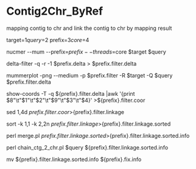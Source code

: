 # Contig2Chr_ByRef
mapping contig to chr and link the contig to chr by mapping result

target=$1
query=$2
prefix=$3
core=$4

nucmer  --mum  --prefix=$prefix         --threads=$core $target $query

delta-filter -q -r -1 $prefix.delta > $prefix.filter.delta

mummerplot -png --medium -p $prefix.filter -R $target -Q $query $prefix.filter.delta

show-coords -T -q ${prefix}.filter.delta |awk '{print $8"\t"$1"\t"$2"\t"$9"\t"$3"\t"$4}' >${prefix}.filter.coor

sed 1,4d ${prefix}.filter.coor >${prefix}.filter.linkage

sort -k 1,1 -k 2,2n ${prefix}.filter.linkage >${prefix}.filter.linkage.sorted

perl merge.pl ${prefix}.filter.linkage.sorted  >${prefix}.filter.linkage.sorted.info

perl chain_ctg_2_chr.pl  $query  ${prefix}.filter.linkage.sorted.info

mv ${prefix}.filter.linkage.sorted.info ${prefix}.fix.info
